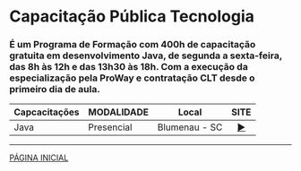 # Capacitação Pública Tecnologia

### É um Programa de Formação com 400h de capacitação gratuita em desenvolvimento Java, de segunda a sexta-feira, das 8h às 12h e das 13h30 às 18h. Com a execução da especialização pela ProWay e contratação CLT desde o primeiro dia de aula.
    
|Capcacitações| MODALIDADE |Local| SITE |
|------|------|------|------|
|Java|Presencial|Blumenau - SC|<div align="center">[▶️](http://publica.proway.com.br/home/)</div>|

---
[PÁGINA INICIAL](https://github.com/seiler-emerson/Programas_Capacitacao_Dev)